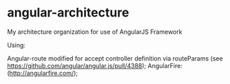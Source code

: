 angular-architecture
====================

My architecture organization for use of AngularJS Framework


Using:

  Angular-route modified for accept controller definition via routeParams (see https://github.com/angular/angular.js/pull/4388);
  AngularFire: (http://angularfire.com/);
  


